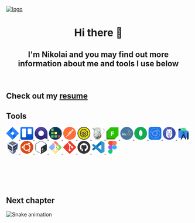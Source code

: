 <!---->

[![logo](https://i.ibb.co/mttg51Q/logo.gif "nikolaiqa")](https://github.com/nikolaiqa)

<h1 align="center"> Hi there 👋 </h1>

<h2 align="center"> I'm Nikolai and you may find out more information about me and tools I use below </h2>
 
 <br>
 
<h2 align="left"> Сheck out my <a href="https://github.com/nikolaiqa" title="ru-version" target="_blank"> resume </a> </h2>

<h2 align="left"> Tools </h2>
<p align="left"> <a href="https://github.com/nikolaiqa"><img  alt="Jira" title="Jira" width="35" height="35" src="./Sourses/Jira.svg"/> </a> <a href="https://github.com/nikolaiqa"><img  alt="Trello" title="Trello" width="35" height="35" src="./Sourses/Trello.svg"/> </a> <a href="https://github.com/nikolaiqa"><img  alt="Qase" title="Qase" width="35" height="35" src="./Sourses/Qase.png"/> </a> <a href="https://github.com/nikolaiqa"><img  alt="TestRail" title="TestRail" width="35" height="35" src="./Sourses/TestRail.png"/> </a> <a href="https://github.com/nikolaiqa"><img  alt="Postman" title="Postman" width="35" height="35" src="./Sourses/Postman.svg"/> </a> <a href="https://github.com/nikolaiqa"><img  alt="SoapUI" title="SoapUI" width="35" height="35" src="./Sourses/SoapUI.svg"/> </a> <a href="https://github.com/nikolaiqa"><img  alt="Charles Proxy" title="Charles Proxy" width="35" height="35" src="./Sourses/Charles Proxy.svg"/> </a> <a href="https://github.com/nikolaiqa"><img  alt="Fiddler" title="Fiddler" width="35" height="35"  src="./Sourses/Fiddler.png"/> </a> <a href="https://github.com/nikolaiqa/MySQL"><img  alt="MySQL" title="MySQL" width="35" height="35" src="./Sourses/MySQL.png"/> </a> <a href="https://github.com/nikolaiqa"><img  alt="MongoDB" title="MongoDB" width="35" height="35" src="./Sourses/MongoDB.svg"/> </a> <a href="https://github.com/nikolaiqa"><img  alt="DevTools" title="DevTools" width="35" height="35" src="./Sourses/DevTools.png"/> </a> <a href="https://github.com/nikolaiqa"><img  alt="ADB" title="ADB" width="35" height="35" src="./Sourses/ADB.png"/> </a> <a href="https://github.com/nikolaiqa"><img  alt="Android Studio" title="Android Studio" width="35" height="35" src="./Sourses/AndroidStudio.svg"/> </a> <a href="https://github.com/nikolaiqa"><img  alt="VirtualBox" title="VirtualBox" width="35" height="35" src="./Sourses/VirtualBox.svg"/> </a> <a href="https://github.com/nikolaiqa/Ubuntu/blob/main/Task%201%20(pwd%2C%20ls%2C%20mkdir%2C%20mv%2C%20rm).md"><img  alt="Ubuntu" title="Ubuntu" width="35" height="35" src="./Sourses/Ubuntu.svg"/> </a> <a href="https://github.com/nikolaiqa/Ubuntu/blob/main/Task%202%20(echo%2C%20nano%2C%20cat%2C%20vim%2C%20grep).md"><img  alt="Bash" title="Bash" width="35" height="35" src="./Sourses/Bash.svg"/> </a> <a href="https://github.com/nikolaiqa"><img  alt="Git Bash" title="Git Bash" width="35" height="35" src="./Sourses/GitBash.svg"/> </a> <a href="https://github.com/nikolaiqa"><img  alt="Git" title="Git" width="35" height="35" src="./Sourses/Git.svg"/> </a> <a href="https://github.com/nikolaiqa?tab=repositories"><img  alt="GitHub" title="GitHub" width="35" height="35" src="./Sourses/Github.png"/> </a> <a href="https://github.com/nikolaiqa"><img  alt="VS Code" title="VS Code" width="35" height="35" src="./Sourses/VScode.svg"/> </a> <a href="https://github.com/nikolaiqa"><img  alt="Figma" title="Figma" width="35" height="35" src="./Sourses/Figma.svg"/> </a> </p>




</br>
</br>
</br>
</br>

## Next сhapter


![Snake animation](https://github.com/thepiyushmalhotra/thepiyushmalhotra/blob/output/github-contribution-grid-snake.svg)